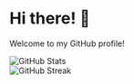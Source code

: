 # Hi there! 👋  
Welcome to my GitHub profile!  

![GitHub Stats](https://github-readme-stats.vercel.app/api?username=1287Apiyo&show_icons=true&theme=dark)  
![GitHub Streak](https://github-readme-streak-stats.herokuapp.com/?user=1287Apiyo&theme=dark)
